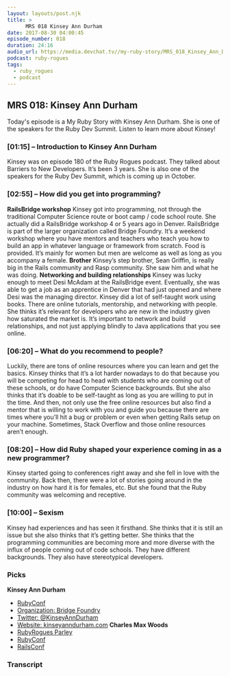 ```yaml
---
layout: layouts/post.njk
title: >
      MRS 018 Kinsey Ann Durham
date: 2017-08-30 04:00:45
episode_number: 018
duration: 24:16
audio_url: https://media.devchat.tv//my-ruby-story/MRS_018_Kinsey_Ann_Durham.mp3
podcast: ruby-rogues
tags: 
  - ruby_rogues
  - podcast
---
```


## **MRS 018: Kinsey Ann Durham**
Today's episode is a My Ruby Story with Kinsey Ann Durham. She is one of the speakers for the Ruby Dev Summit. Listen to learn more about Kinsey!
### **[01:15] – Introduction to Kinsey Ann Durham**
Kinsey was on episode 180 of the Ruby Rogues podcast. They talked about Barriers to New Developers. It’s been 3 years. She is also one of the speakers for the Ruby Dev Summit, which is coming up in October.
### **[02:55] – How did you get into programming?**
 **RailsBridge workshop** Kinsey got into programming, not through the traditional Computer Science route or boot camp / code school route. She actually did a RailsBridge workshop 4 or 5 years ago in Denver. RailsBridge is part of the larger organization called Bridge Foundry. It’s a weekend workshop where you have mentors and teachers who teach you how to build an app in whatever language or framework from scratch. Food is provided. It’s mainly for women but men are welcome as well as long as you accompany a female. **Brother** Kinsey’s step brother, Sean Griffin, is really big in the Rails community and Rasp community. She saw him and what he was doing. **Networking and building relationships** Kinsey was lucky enough to meet Desi McAdam at the RailsBridge event. Eventually, she was able to get a job as an apprentice in Denver that had just opened and where Desi was the managing director. Kinsey did a lot of self-taught work using books. There are online tutorials, mentorship, and networking with people. She thinks it’s relevant for developers who are new in the industry given how saturated the market is. It’s important to network and build relationships, and not just applying blindly to Java applications that you see online.
### **[06:20] – What do you recommend to people?**
Luckily, there are tons of online resources where you can learn and get the basics. Kinsey thinks that it’s a lot harder nowadays to do that because you will be competing for head to head with students who are coming out of these schools, or do have Computer Science backgrounds. But she also thinks that it’s doable to be self-taught as long as you are willing to put in the time. And then, not only use the free online resources but also find a mentor that is willing to work with you and guide you because there are times where you’ll hit a bug or problem or even when getting Rails setup on your machine. Sometimes, Stack Overflow and those online resources aren’t enough.
### **[08:20] – How did Ruby shaped your experience coming in as a new programmer?&nbsp;&nbsp;&nbsp;&nbsp;&nbsp;&nbsp;&nbsp;&nbsp;&nbsp;** 
Kinsey started going to conferences right away and she fell in love with the community. Back then, there were a lot of stories going around in the industry on how hard it is for females, etc. But she found that the Ruby community was welcoming and receptive.
### **[10:00] – Sexism**
Kinsey had experiences and has seen it firsthand. She thinks that it is still an issue but she also thinks that it’s getting better. She thinks that the programming communities are becoming more and more diverse with the influx of people coming out of code schools. They have different backgrounds. They also have stereotypical developers.
### **Picks**
 **Kinsey Ann Durham**
- [RubyConf](http://rubyconf.org/)
- [Organization: Bridge Foundry](https://bridgefoundry.org/)
- [Twitter: @KinseyAnnDurham](https://twitter.com/kinseyanndurham)
- [Website: kinseyanndurham.com](http://kinseyanndurham.com/)
**Charles Max Woods**
- [RubyRogues Parley](https://parley.rubyrogues.com/)
- [RubyConf](http://rubyconf.org/)
- [RailsConf](https://railsconf.com/)


### Transcript


